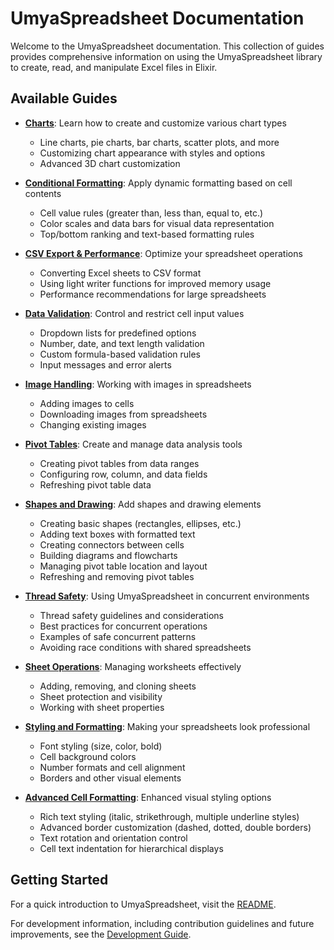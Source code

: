 # UmyaSpreadsheet Documentation

Welcome to the UmyaSpreadsheet documentation. This collection of guides provides comprehensive information on using the UmyaSpreadsheet library to create, read, and manipulate Excel files in Elixir.

## Available Guides

- [**Charts**](charts.html): Learn how to create and customize various chart types

  - Line charts, pie charts, bar charts, scatter plots, and more
  - Customizing chart appearance with styles and options
  - Advanced 3D chart customization

- [**Conditional Formatting**](conditional_formatting.html): Apply dynamic formatting based on cell contents

  - Cell value rules (greater than, less than, equal to, etc.)
  - Color scales and data bars for visual data representation
  - Top/bottom ranking and text-based formatting rules

- [**CSV Export & Performance**](csv_export_and_performance.html): Optimize your spreadsheet operations

  - Converting Excel sheets to CSV format
  - Using light writer functions for improved memory usage
  - Performance recommendations for large spreadsheets

- [**Data Validation**](data_validation.html): Control and restrict cell input values

  - Dropdown lists for predefined options
  - Number, date, and text length validation
  - Custom formula-based validation rules
  - Input messages and error alerts

- [**Image Handling**](image_handling.html): Working with images in spreadsheets

  - Adding images to cells
  - Downloading images from spreadsheets
  - Changing existing images

- [**Pivot Tables**](pivot_tables.html): Create and manage data analysis tools

  - Creating pivot tables from data ranges
  - Configuring row, column, and data fields
  - Refreshing pivot table data

- [**Shapes and Drawing**](shapes_and_drawing.html): Add shapes and drawing elements

  - Creating basic shapes (rectangles, ellipses, etc.)
  - Adding text boxes with formatted text
  - Creating connectors between cells
  - Building diagrams and flowcharts
  - Managing pivot table location and layout
  - Refreshing and removing pivot tables

- [**Thread Safety**](thread_safety.html): Using UmyaSpreadsheet in concurrent environments

  - Thread safety guidelines and considerations
  - Best practices for concurrent operations
  - Examples of safe concurrent patterns
  - Avoiding race conditions with shared spreadsheets

- [**Sheet Operations**](sheet_operations.html): Managing worksheets effectively

  - Adding, removing, and cloning sheets
  - Sheet protection and visibility
  - Working with sheet properties

- [**Styling and Formatting**](styling_and_formatting.html): Making your spreadsheets look professional
  - Font styling (size, color, bold)
  - Cell background colors
  - Number formats and cell alignment
  - Borders and other visual elements

- [**Advanced Cell Formatting**](advanced_cell_formatting.html): Enhanced visual styling options
  - Rich text styling (italic, strikethrough, multiple underline styles)
  - Advanced border customization (dashed, dotted, double borders)
  - Text rotation and orientation control
  - Cell text indentation for hierarchical displays

## Getting Started

For a quick introduction to UmyaSpreadsheet, visit the [README](../readme.html).

For development information, including contribution guidelines and future improvements,
see the [Development Guide](../DEVELOPMENT.html).
